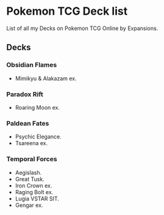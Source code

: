# Pokemon TCG Deck list

List of all my Decks on Pokemon TCG Online by Expansions.

## Decks

### Obsidian Flames

- Mimikyu & Alakazam ex.

### Paradox Rift

- Roaring Moon ex.

### Paldean Fates

- Psychic Elegance.
- Tsareena ex.

### Temporal Forces

- Aegislash.
- Great Tusk.
- Iron Crown ex.
- Raging Bolt ex.
- Lugia VSTAR SIT.
- Gengar ex.
